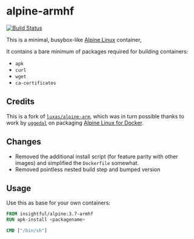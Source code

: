 # alpine-armhf

[![Build Status](https://travis-ci.org/insightfulsystems/docker-alpine.svg?branch=master)](https://travis-ci.org/insightfulsystems/docker-alpine)


This is a minimal, busybox-like [Alpine Linux](http://alpinelinux.org/) container, 

It contains a bare minimum of packages required for building containers:

- `apk`
- `curl`
- `wget`
- `ca-certificates`

## Credits

This is a fork of [`luxas/alpine-arm`](https://github.com/luxas/alpine-arm), which was in turn possible thanks to work by [`uggedal`](https://github.com/uggedal) on packaging [Alpine Linux for Docker](https://github.com/uggedal/docker-alpine).

## Changes

* Removed the additional install script (for feature parity with other images) and simplified the `Dockerfile` somewhat.
* Removed pointless nested build step and bumped version

## Usage

Use this as base for your own containers:

```dockerfile
FROM insightful/alpine:3.7-armhf
RUN apk-install <packagename>

CMD ["/bin/sh"]
```
